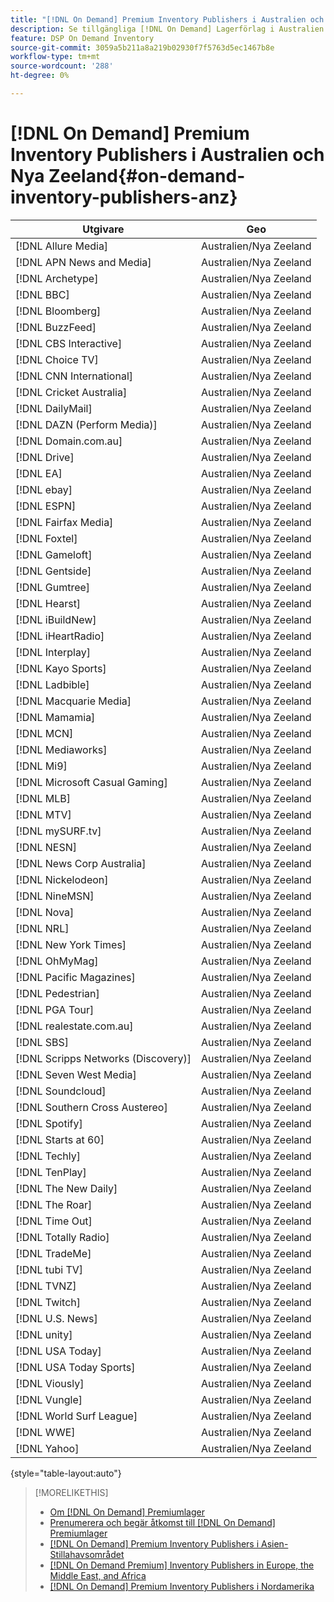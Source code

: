 ```yaml
---
title: "[!DNL On Demand] Premium Inventory Publishers i Australien och Nya Zeeland"
description: Se tillgängliga [!DNL On Demand] Lagerförlag i Australien och Nya Zeeland.
feature: DSP On Demand Inventory
source-git-commit: 3059a5b211a8a219b02930f7f5763d5ec1467b8e
workflow-type: tm+mt
source-wordcount: '288'
ht-degree: 0%

---
```


# [!DNL On Demand] Premium Inventory Publishers i Australien och Nya Zeeland{#on-demand-inventory-publishers-anz}

<!-- get from Amanda Cabrera <acabrera@adobe.com> -->

| Utgivare | Geo |
|------------------------------|--------------|
| [!DNL Allure Media] | Australien/Nya Zeeland |
| [!DNL APN News and Media] | Australien/Nya Zeeland |
| [!DNL Archetype] | Australien/Nya Zeeland |
| [!DNL BBC] | Australien/Nya Zeeland |
| [!DNL Bloomberg] | Australien/Nya Zeeland |
| [!DNL BuzzFeed] | Australien/Nya Zeeland |
| [!DNL CBS Interactive] | Australien/Nya Zeeland |
| [!DNL Choice TV] | Australien/Nya Zeeland |
| [!DNL CNN International] | Australien/Nya Zeeland |
| [!DNL Cricket Australia] | Australien/Nya Zeeland |
| [!DNL DailyMail] | Australien/Nya Zeeland |
| [!DNL DAZN (Perform Media)] | Australien/Nya Zeeland |
| [!DNL Domain.com.au] | Australien/Nya Zeeland |
| [!DNL Drive] | Australien/Nya Zeeland |
| [!DNL EA] | Australien/Nya Zeeland |
| [!DNL ebay] | Australien/Nya Zeeland |
| [!DNL ESPN] | Australien/Nya Zeeland |
| [!DNL Fairfax Media] | Australien/Nya Zeeland |
| [!DNL Foxtel] | Australien/Nya Zeeland |
| [!DNL Gameloft] | Australien/Nya Zeeland |
| [!DNL Gentside] | Australien/Nya Zeeland |
| [!DNL Gumtree] | Australien/Nya Zeeland |
| [!DNL Hearst] | Australien/Nya Zeeland |
| [!DNL iBuildNew] | Australien/Nya Zeeland |
| [!DNL iHeartRadio] | Australien/Nya Zeeland |
| [!DNL Interplay] | Australien/Nya Zeeland |
| [!DNL Kayo Sports] | Australien/Nya Zeeland |
| [!DNL Ladbible] | Australien/Nya Zeeland |
| [!DNL Macquarie Media] | Australien/Nya Zeeland |
| [!DNL Mamamia] | Australien/Nya Zeeland |
| [!DNL MCN] | Australien/Nya Zeeland |
| [!DNL Mediaworks] | Australien/Nya Zeeland |
| [!DNL Mi9] | Australien/Nya Zeeland |
| [!DNL Microsoft Casual Gaming] | Australien/Nya Zeeland |
| [!DNL MLB] | Australien/Nya Zeeland |
| [!DNL MTV] | Australien/Nya Zeeland |
| [!DNL mySURF.tv] | Australien/Nya Zeeland |
| [!DNL NESN] | Australien/Nya Zeeland |
| [!DNL News Corp Australia] | Australien/Nya Zeeland |
| [!DNL Nickelodeon] | Australien/Nya Zeeland |
| [!DNL NineMSN] | Australien/Nya Zeeland |
| [!DNL Nova] | Australien/Nya Zeeland |
| [!DNL NRL] | Australien/Nya Zeeland |
| [!DNL New York Times] | Australien/Nya Zeeland |
| [!DNL OhMyMag] | Australien/Nya Zeeland |
| [!DNL Pacific Magazines] | Australien/Nya Zeeland |
| [!DNL Pedestrian] | Australien/Nya Zeeland |
| [!DNL PGA Tour] | Australien/Nya Zeeland |
| [!DNL realestate.com.au] | Australien/Nya Zeeland |
| [!DNL SBS] | Australien/Nya Zeeland |
| [!DNL Scripps Networks (Discovery)] | Australien/Nya Zeeland |
| [!DNL Seven West Media] | Australien/Nya Zeeland |
| [!DNL Soundcloud] | Australien/Nya Zeeland |
| [!DNL Southern Cross Austereo] | Australien/Nya Zeeland |
| [!DNL Spotify] | Australien/Nya Zeeland |
| [!DNL Starts at 60] | Australien/Nya Zeeland |
| [!DNL Techly] | Australien/Nya Zeeland |
| [!DNL TenPlay] | Australien/Nya Zeeland |
| [!DNL The New Daily] | Australien/Nya Zeeland |
| [!DNL The Roar] | Australien/Nya Zeeland |
| [!DNL Time Out] | Australien/Nya Zeeland |
| [!DNL Totally Radio] | Australien/Nya Zeeland |
| [!DNL TradeMe] | Australien/Nya Zeeland |
| [!DNL tubi TV] | Australien/Nya Zeeland |
| [!DNL TVNZ] | Australien/Nya Zeeland |
| [!DNL Twitch] | Australien/Nya Zeeland |
| [!DNL U.S. News] | Australien/Nya Zeeland |
| [!DNL unity] | Australien/Nya Zeeland |
| [!DNL USA Today] | Australien/Nya Zeeland |
| [!DNL USA Today Sports] | Australien/Nya Zeeland |
| [!DNL Viously] | Australien/Nya Zeeland |
| [!DNL Vungle] | Australien/Nya Zeeland |
| [!DNL World Surf League] | Australien/Nya Zeeland |
| [!DNL WWE] | Australien/Nya Zeeland |
| [!DNL Yahoo] | Australien/Nya Zeeland |

{style=&quot;table-layout:auto&quot;}

>[!MORELIKETHIS]
>
>* [Om [!DNL On Demand] Premiumlager](on-demand-inventory-about.md)
>* [Prenumerera och begär åtkomst till [!DNL On Demand] Premiumlager](on-demand-inventory-subscribe.md)
>* [[!DNL On Demand] Premium Inventory Publishers i Asien-Stillahavsområdet](on-demand-inventory-publishers-apac.md)
>* [[!DNL On Demand Premium] Inventory Publishers in Europe, the Middle East, and Africa](on-demand-inventory-publishers-emea.md)
>* [[!DNL On Demand] Premium Inventory Publishers i Nordamerika](on-demand-inventory-publishers-na.md)

